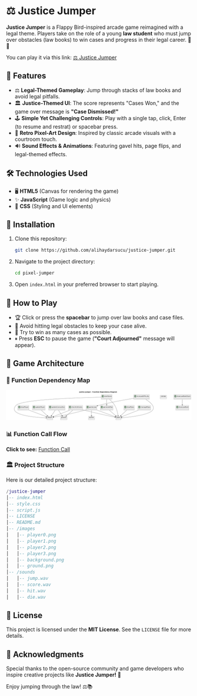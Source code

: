 # ⚖ Justice Jumper

**Justice Jumper** is a Flappy Bird-inspired arcade game reimagined with a legal theme. Players take on the role of a young **law student** who must jump over obstacles (law books) to win cases and progress in their legal career. 📜✨

You can play it via this link: [⚖ Justice Jumper](https://alihaydarsucu.github.io/pixel-jumper/)

## 🌟 Features

- ⚖ **Legal-Themed Gameplay**: Jump through stacks of law books and avoid legal pitfalls.
- 🏛 **Justice-Themed UI**: The score represents "Cases Won," and the game over message is **"Case Dismissed!"**
- 🕹 **Simple Yet Challenging Controls**: Play with a single tap, click, Enter (to resume and restrat) or spacebar press.
- 🎨 **Retro Pixel-Art Design**: Inspired by classic arcade visuals with a courtroom touch.
- 🔊 **Sound Effects & Animations**: Featuring gavel hits, page flips, and legal-themed effects.

## 🛠 Technologies Used

- 🖥 **HTML5** (Canvas for rendering the game)
- ✨ **JavaScript** (Game logic and physics)
- 🎨 **CSS** (Styling and UI elements)

## 🚀 Installation

1. Clone this repository:
   ```sh
   git clone https://github.com/alihaydarsucu/justice-jumper.git
   ```
2. Navigate to the project directory:
   ```sh
   cd pixel-jumper
   ```
3. Open `index.html` in your preferred browser to start playing.

## 🎯 How to Play

- 🏆 Click or press the **spacebar** to jump over law books and case files.
- 📜 Avoid hitting legal obstacles to keep your case alive.
- 🎯 Try to win as many cases as possible.
- ⏸ Press **ESC** to pause the game (**"Court Adjourned"** message will appear).

## 📐 Game Architecture

### 🔗 Function Dependency Map

![Dependency Map](Images/Diagrams/dependency_diagram.png)

### 📊 Function Call Flow

**Click to see:** [Function Call](Images/Diagrams/function_call_diagram.png)

### 🏛️ Project Structure

Here is our detailed project structure:

```lua
/justice-jumper
│-- index.html
│-- style.css
│-- script.js
│-- LICENSE
│-- README.md
│-- /images
│   │-- player0.png
│   │-- player1.png
│   │-- player2.png
│   │-- player3.png
│   │-- background.png
│   │-- ground.png
│-- /sounds
│   │-- jump.wav
│   │-- score.wav
│   │-- hit.wav
│   │-- die.wav
```

## 📜 License

This project is licensed under the **MIT License**. See the `LICENSE` file for more details.

## 🙌 Acknowledgments

Special thanks to the open-source community and game developers who inspire creative projects like **Justice Jumper!** 🎉

Enjoy jumping through the law! ⚖📚
